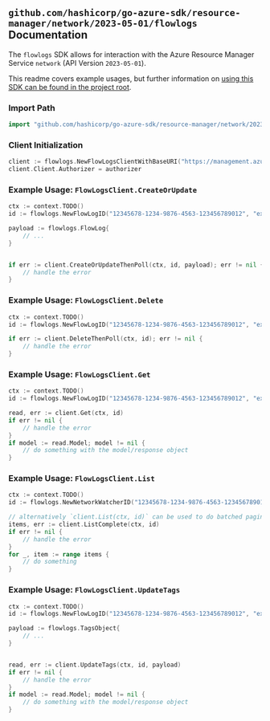
## `github.com/hashicorp/go-azure-sdk/resource-manager/network/2023-05-01/flowlogs` Documentation

The `flowlogs` SDK allows for interaction with the Azure Resource Manager Service `network` (API Version `2023-05-01`).

This readme covers example usages, but further information on [using this SDK can be found in the project root](https://github.com/hashicorp/go-azure-sdk/tree/main/docs).

### Import Path

```go
import "github.com/hashicorp/go-azure-sdk/resource-manager/network/2023-05-01/flowlogs"
```


### Client Initialization

```go
client := flowlogs.NewFlowLogsClientWithBaseURI("https://management.azure.com")
client.Client.Authorizer = authorizer
```


### Example Usage: `FlowLogsClient.CreateOrUpdate`

```go
ctx := context.TODO()
id := flowlogs.NewFlowLogID("12345678-1234-9876-4563-123456789012", "example-resource-group", "networkWatcherValue", "flowLogValue")

payload := flowlogs.FlowLog{
	// ...
}


if err := client.CreateOrUpdateThenPoll(ctx, id, payload); err != nil {
	// handle the error
}
```


### Example Usage: `FlowLogsClient.Delete`

```go
ctx := context.TODO()
id := flowlogs.NewFlowLogID("12345678-1234-9876-4563-123456789012", "example-resource-group", "networkWatcherValue", "flowLogValue")

if err := client.DeleteThenPoll(ctx, id); err != nil {
	// handle the error
}
```


### Example Usage: `FlowLogsClient.Get`

```go
ctx := context.TODO()
id := flowlogs.NewFlowLogID("12345678-1234-9876-4563-123456789012", "example-resource-group", "networkWatcherValue", "flowLogValue")

read, err := client.Get(ctx, id)
if err != nil {
	// handle the error
}
if model := read.Model; model != nil {
	// do something with the model/response object
}
```


### Example Usage: `FlowLogsClient.List`

```go
ctx := context.TODO()
id := flowlogs.NewNetworkWatcherID("12345678-1234-9876-4563-123456789012", "example-resource-group", "networkWatcherValue")

// alternatively `client.List(ctx, id)` can be used to do batched pagination
items, err := client.ListComplete(ctx, id)
if err != nil {
	// handle the error
}
for _, item := range items {
	// do something
}
```


### Example Usage: `FlowLogsClient.UpdateTags`

```go
ctx := context.TODO()
id := flowlogs.NewFlowLogID("12345678-1234-9876-4563-123456789012", "example-resource-group", "networkWatcherValue", "flowLogValue")

payload := flowlogs.TagsObject{
	// ...
}


read, err := client.UpdateTags(ctx, id, payload)
if err != nil {
	// handle the error
}
if model := read.Model; model != nil {
	// do something with the model/response object
}
```
